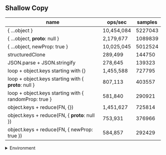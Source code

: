 ## Shallow Copy

|name|ops/sec|samples|
|-|-|-|
|{ ...object }|10,454,084|5227043|
|{ ...object, __proto__: null }|2,179,677|1089839|
|{ ...object, newProp: true }|10,025,045|5012524|
|structuredClone|289,499|144750|
|JSON.parse + JSON.stringify|278,645|139323|
|loop + object.keys starting with {}|1,455,588|727795|
|loop + object.keys starting with { __proto__: null }|807,113|403557|
|loop + object.keys starting with { randomProp: true }|581,840|290921|
|object.keys + reduce(FN, {})|1,451,627|725814|
|object.keys + reduce(FN, { __proto__: null })|753,931|376966|
|object.keys + reduce(FN, { newProp: true })|584,857|292429|


<details>
<summary>Environment</summary>

* __Machine:__ linux x64 | 4 vCPUs | 7.6GB Mem
* __Run:__ Mon Sep 02 2024 18:14:42 GMT+0000 (Coordinated Universal Time)
</details>

<!--
{"environment":{"platform":"linux","arch":"x64","cpus":4,"totalMemory":7.588970184326172},"benchmarks":[{"name":"{ ...object }","opsSec":10454084.181036847,"samples":5227043},{"name":"{ ...object, __proto__: null }","opsSec":2179677.638167712,"samples":1089839},{"name":"{ ...object, newProp: true }","opsSec":10025045.77442851,"samples":5012524},{"name":"structuredClone","opsSec":289499.52753695234,"samples":144750},{"name":"JSON.parse + JSON.stringify","opsSec":278645.2961421572,"samples":139323},{"name":"loop + object.keys starting with {}","opsSec":1455588.8005964027,"samples":727795},{"name":"loop + object.keys starting with { __proto__: null }","opsSec":807113.4850616807,"samples":403557},{"name":"loop + object.keys starting with { randomProp: true }","opsSec":581840.5779823653,"samples":290921},{"name":"object.keys + reduce(FN, {})","opsSec":1451627.0303086329,"samples":725814},{"name":"object.keys + reduce(FN, { __proto__: null })","opsSec":753931.6245418142,"samples":376966},{"name":"object.keys + reduce(FN, { newProp: true })","opsSec":584857.4724587429,"samples":292429}]}-->
